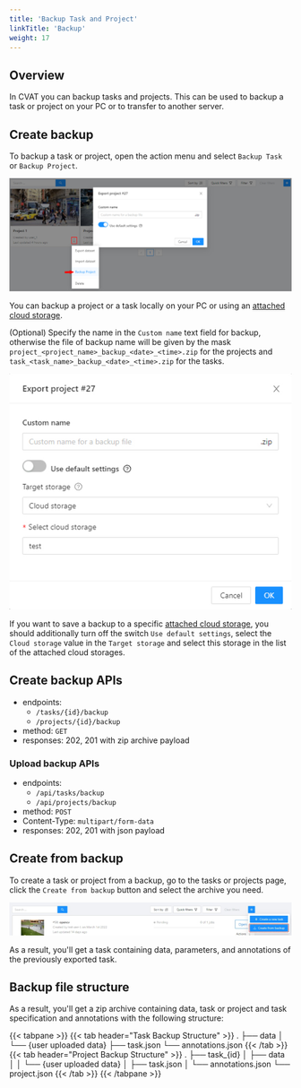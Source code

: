 ```yaml
---
title: 'Backup Task and Project'
linkTitle: 'Backup'
weight: 17
---
```


## Overview

In CVAT you can backup tasks and projects.
This can be used to backup a task or project on your PC or to transfer to another server.

## Create backup

To backup a task or project, open the action menu and select `Backup Task` or `Backup Project`.

![](/images/image219.jpg)

You can backup a project or a task locally on your PC or using an [attached cloud storage](/docs/manual/basics/attach-cloud-storage/).

(Optional) Specify the name in the `Custom name` text field for backup, otherwise the file of backup name will be given by the mask `project_<project_name>_backup_<date>_<time>.zip` for the projects and `task_<task_name>_backup_<date>_<time>.zip` for the tasks.

![](/images/image253.jpg)

If you want to save a backup to a specific [attached cloud storage](/docs/manual/basics/attach-cloud-storage/), you should additionally turn off the switch `Use default settings`, select the `Cloud storage` value in the `Target storage` and select this storage in the list of the attached cloud storages.

## Create backup APIs

- endpoints:
  - `/tasks/{id}/backup`
  - `/projects/{id}/backup`
- method: `GET`
- responses: 202, 201 with zip archive payload

### Upload backup APIs

- endpoints:
  - `/api/tasks/backup`
  - `/api/projects/backup`
- method: `POST`
- Content-Type: `multipart/form-data`
- responses: 202, 201 with json payload

## Create from backup

To create a task or project from a backup, go to the tasks or projects page,
click the `Create from backup` button and select the archive you need.

![](/images/image220.jpg)

As a result, you'll get a task containing data, parameters, and annotations of
the previously exported task.

## Backup file structure

As a result, you'll get a zip archive containing data,
task or project and task specification and annotations with the following structure:

{{< tabpane >}}
  {{< tab header="Task Backup Structure" >}}
    .
    ├── data
    │   └── {user uploaded data}
    ├── task.json
    └── annotations.json
  {{< /tab >}}
  {{< tab header="Project Backup Structure" >}}
    .
    ├── task_{id}
    │   ├── data
    │   │   └── {user uploaded data}
    │   ├── task.json
    │   └── annotations.json
    └── project.json
  {{< /tab >}}
{{< /tabpane >}}
